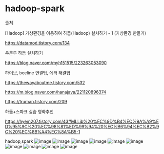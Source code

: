 # hadoop-spark

출처 

[Hadoop] 가상환경을 이용하여 하둡(Hadoop) 설치하기 - 1 (가상환경 만들기) 

https://datamod.tistory.com/134

우분투 하둡 설치하기 

https://blog.naver.com/myh151515/223263053090

하이브, beeline 연결법, 에러 해결법 

https://thewayaboutme.tistory.com/532 

https://m.blog.naver.com/hanajava/221120896374 

https://truman.tistory.com/209

하둡+스파크 실습 영화추천 

https://hyem207.tistory.com/43#MLLib%20%EC%9D%B4%EC%9A%A9%ED%95%9C%20%EC%98%81%ED%99%94%20%EC%B6%94%EC%B2%9C%20%EC%8B%A4%EC%8A%B5-1


hadoop,spark
![image](https://github.com/user-attachments/assets/7a6590e0-c372-47a7-ae9e-377b480ea118)
![image](https://github.com/user-attachments/assets/bfdd362a-85e3-4c08-8498-f1d9066d5434)
![image](https://github.com/user-attachments/assets/ff7aed66-331e-4163-ab48-e2c45817a109)
![image](https://github.com/user-attachments/assets/4ebe089b-2bcc-4d3c-a109-34f67a643358)
![image](https://github.com/user-attachments/assets/f253309f-0016-4491-9a6e-d52bf670c329)
![image](https://github.com/user-attachments/assets/5faffd03-2f47-4343-a714-4eda43881b08)
![image](https://github.com/user-attachments/assets/f06d1cb6-117f-4207-92de-e862deb0a4a6)
![image](https://github.com/user-attachments/assets/2002f450-2cc2-4492-888a-dc4f54aeccba)
![image](https://github.com/user-attachments/assets/4b177bea-1a13-49f2-904f-0ebabbc71404)
![image](https://github.com/user-attachments/assets/80d346c4-96b5-4e2e-96e3-ef08e79b3126)

 
